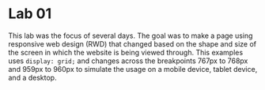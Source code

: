# Lab 01

This lab was the focus of several days. The goal was to make a page using responsive web design (RWD) that changed based on the shape and size of the screen in which the website is being viewed through. This examples uses `display: grid;` and changes across the breakpoints 767px to 768px and 959px to 960px to simulate the usage on a mobile device, tablet device, and a desktop.